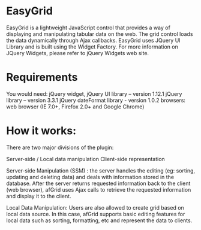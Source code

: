 # EasyGrid
EasyGrid is a lightweight JavaScript control that provides a way of displaying and manipulating tabular data on the web. The grid control loads the data dynamically through Ajax callbacks. EasyGrid uses JQuery UI Library and is built using the Widget Factory. For more information on JQuery Widgets, please refer to jQuery Widgets web site.

# Requirements
You would need: 
jQuery widget,
jQuery UI library – version 1.12.1
jQuery library – version 3.3.1
jQuery dateFormat library - version 1.0.2
browsers: web browser (IE 7.0+, Firefox 2.0+ and Google Chrome)


# How it works: 
There are two major divisions of the plugin: 

Server-side / Local data manipulation
Client-side representation 

Server-side Manipulation (SSM) : the server handles the editing (eg: sorting, updating and deleting data) and deals with information stored in the database. After the server returns requested information back to the client (web browser), afGrid uses Ajax calls to retrieve the requested information and display it to the client. 

Local Data Manipulation: Users are also allowed to create grid based on local data source. In this case, afGrid supports basic editing features for local data such as sorting, formatting, etc and represent the data to clients. 


